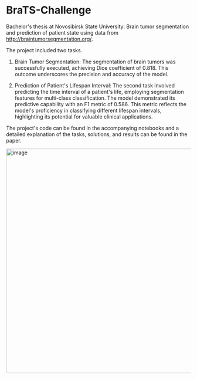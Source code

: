 # BraTS-Challenge
Bachelor's thesis at Novosibirsk State University: Brain tumor segmentation and prediction of patient state using data from http://braintumorsegmentation.org/. 

The project included two tasks.

1) Brain Tumor Segmentation:
The segmentation of brain tumors was successfully executed, achieving Dice coefficient of 0.818. This outcome underscores the precision and accuracy of the model.

2) Prediction of Patient's Lifespan Interval:
The second task involved predicting the time interval of a patient's life, employing segmentation features for multi-class classification. The model demonstrated its predictive capability with an F1 metric of 0.586. This metric reflects the model's proficiency in classifying different lifespan intervals, highlighting its potential for valuable clinical applications.

The project's code can be found in the accompanying notebooks and a detailed explanation of the tasks, solutions, and results can be found in the paper.

<img width="612" alt="image" src="https://user-images.githubusercontent.com/122701199/212501700-cdabc6cb-2773-42ae-83ea-736a8cc10aa4.png">

